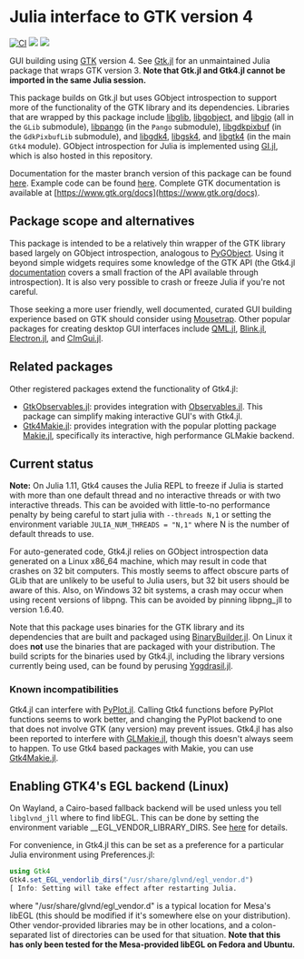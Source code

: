 # Julia interface to GTK version 4

[![CI](https://github.com/JuliaGtk/Gtk4.jl/workflows/CI/badge.svg)](https://github.com/JuliaGtk/Gtk4.jl/actions?query=workflow%3ACI)
[![](https://img.shields.io/badge/docs-main-blue.svg)](https://juliagtk.github.io/Gtk4.jl/dev/)
[![](https://img.shields.io/badge/docs-stable-blue.svg)](https://juliahub.com/docs/Gtk4)


GUI building using [GTK](https://www.gtk.org) version 4. See [Gtk.jl](https://github.com/JuliaGraphics/Gtk.jl) for an unmaintained Julia package that wraps GTK version 3. **Note that Gtk.jl and Gtk4.jl cannot be imported in the same Julia session.**

This package builds on Gtk.jl but uses GObject introspection to support more of the functionality of the GTK library and its dependencies. Libraries that are wrapped by this package include [libglib](https://docs.gtk.org/glib/), [libgobject](https://docs.gtk.org/gobject/), and [libgio](https://docs.gtk.org/gio/) (all in the `GLib` submodule), [libpango](https://docs.gtk.org/Pango/) (in the `Pango` submodule), [libgdkpixbuf](https://docs.gtk.org/gdk-pixbuf/) (in the `GdkPixbufLib` submodule), and [libgdk4](https://docs.gtk.org/gdk4/), [libgsk4](https://docs.gtk.org/gsk4/), and [libgtk4](https://docs.gtk.org/gtk4/) (in the main `Gtk4` module). GObject introspection for Julia is implemented using [GI.jl](https://github.com/JuliaGtk/Gtk4.jl/tree/main/GI), which is also hosted in this repository.

Documentation for the master branch version of this package can be found [here](https://juliagtk.github.io/Gtk4.jl/dev/). Example code can be found [here](https://github.com/JuliaGtk/Gtk4.jl/tree/main/examples). Complete GTK documentation is available at [https://www.gtk.org/docs](https://www.gtk.org/docs).

## Package scope and alternatives

This package is intended to be a relatively thin wrapper of the GTK library based largely on GObject introspection, analogous to [PyGObject](https://pypi.org/project/PyGObject/). Using it beyond simple widgets requires some knowledge of the GTK API (the Gtk4.jl [documentation](https://juliagtk.github.io/Gtk4.jl/dev/) covers a small fraction of the API available through introspection). It is also very possible to crash or freeze Julia if you're not careful.

Those seeking a more user friendly, well documented, curated GUI building experience based on GTK should consider using [Mousetrap](https://github.com/Clemapfel/mousetrap.jl). Other popular packages for creating desktop GUI interfaces include [QML.jl](https://github.com/JuliaGraphics/QML.jl), [Blink.jl](https://github.com/JuliaGizmos/Blink.jl), [Electron.jl](https://github.com/davidanthoff/Electron.jl), and [CImGui.jl](https://github.com/Gnimuc/CImGui.jl).

## Related packages

Other registered packages extend the functionality of Gtk4.jl:
- [GtkObservables.jl](https://github.com/JuliaGizmos/GtkObservables.jl): provides integration with [Observables.jl](https://github.com/JuliaGizmos/Observables.jl). This package can simplify making interactive GUI's with Gtk4.jl.
- [Gtk4Makie.jl](https://github.com/JuliaGtk/Gtk4Makie.jl): provides integration with the popular plotting package [Makie.jl](https://github.com/MakieOrg/Makie.jl), specifically its interactive, high performance GLMakie backend.

## Current status
**Note:** On Julia 1.11, Gtk4 causes the Julia REPL to freeze if Julia is started with more than one default thread and no interactive threads or with two interactive threads. This can be avoided with little-to-no performance penalty by being careful to start julia with `--threads N,1` or setting the environment variable `JULIA_NUM_THREADS = "N,1"` where N is the number of default threads to use.

For auto-generated code, Gtk4.jl relies on GObject introspection data generated on a Linux x86_64 machine, which may result in code that crashes on 32 bit computers. This mostly seems to affect obscure parts of GLib that are unlikely to be useful to Julia users, but 32 bit users should be aware of this. Also, on Windows 32 bit systems, a crash may occur when using recent versions of libpng. This can be avoided by pinning libpng_jll to version 1.6.40.

Note that this package uses binaries for the GTK library and its dependencies that are built and packaged using [BinaryBuilder.jl](https://github.com/JuliaPackaging/BinaryBuilder.jl). On Linux it does **not** use the binaries that are packaged with your distribution. The build scripts for the binaries used by Gtk4.jl, including the library versions currently being used, can be found by perusing [Yggdrasil.jl](https://github.com/JuliaPackaging/Yggdrasil.jl).

### Known incompatibilities

Gtk4.jl can interfere with [PyPlot.jl](https://github.com/JuliaPy/PyPlot.jl). Calling Gtk4 functions before PyPlot functions seems to work better, and changing the PyPlot backend to one that does not involve GTK (any version) may prevent issues.
Gtk4.jl has also been reported to interfere with [GLMakie.jl](https://github.com/MakieOrg/Makie.jl), though this doesn't always seem to happen. To use Gtk4 based packages with Makie, you can use [Gtk4Makie.jl](https://github.com/JuliaGtk/Gtk4Makie.jl).

## Enabling GTK4's EGL backend (Linux)
On Wayland, a Cairo-based fallback backend will be used unless you tell `libglvnd_jll` where to find libEGL. This can be done by setting the environment variable __EGL_VENDOR_LIBRARY_DIRS. See [here](https://gitlab.freedesktop.org/glvnd/libglvnd/-/blob/master/src/EGL/icd_enumeration.md) for details.

For convenience, in Gtk4.jl this can be set as a preference for a particular Julia environment using Preferences.jl:
```julia
using Gtk4
Gtk4.set_EGL_vendorlib_dirs("/usr/share/glvnd/egl_vendor.d")
[ Info: Setting will take effect after restarting Julia.
```
where "/usr/share/glvnd/egl_vendor.d" is a typical location for Mesa's libEGL (this should be modified if it's somewhere else on your distribution). Other vendor-provided libraries may be in other locations, and a colon-separated list of directories can be used for that situation. **Note that this has only been tested for the Mesa-provided libEGL on Fedora and Ubuntu.**

